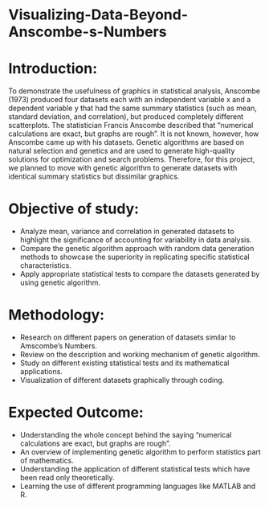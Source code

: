 # Visualizing-Data-Beyond-Anscombe-s-Numbers
# Introduction:
To demonstrate the usefulness of graphics in statistical analysis, Anscombe (1973) produced four datasets each with an independent variable x and a dependent variable y that had the same summary statistics (such as mean, standard deviation, and correlation), but produced completely different scatterplots. The statistician Francis Anscombe described that “numerical calculations are exact, but graphs are rough”. It is not known, however, how Anscombe came up with his datasets. Genetic algorithms are based on natural selection and genetics and are used to generate high-quality solutions for optimization and search problems. Therefore, for this project, we planned to move with genetic algorithm to generate datasets with identical summary statistics but dissimilar graphics.

# Objective of study:
- Analyze mean, variance and correlation in generated datasets to highlight the significance of accounting for 
variability in data analysis.
- Compare the genetic algorithm approach with random data generation methods to showcase the superiority in 
replicating specific statistical characteristics.
- Apply appropriate statistical tests to compare the datasets generated by using genetic algorithm.

# Methodology:
- Research on different papers on generation of datasets similar to Amscombe’s Numbers.
- Review on the description and working mechanism of genetic algorithm.
- Study on different existing statistical tests and its mathematical applications.
- Visualization of different datasets graphically through coding.

# Expected Outcome:
- Understanding the whole concept behind the saying “numerical calculations are exact, but graphs are rough”.
- An overview of implementing genetic algorithm to perform statistics part of mathematics.
- Understanding the application of different statistical tests which have been read only theoretically.
- Learning the use of different programming languages like MATLAB and R.
